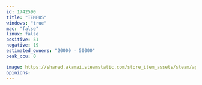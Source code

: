 ```yaml
---
id: 1742590
title: "TEMPUS"
windows: "true"
mac: "false"
linux: false
positive: 51
negative: 19
estimated_owners: "20000 - 50000"
peak_ccu: 0

image: https://shared.akamai.steamstatic.com/store_item_assets/steam/apps/1742590/header.jpg?t=1671183826
opinions:
---
```

